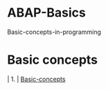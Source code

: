# ABAP-Basics
Basic-concepts-in-programming


# Basic concepts 
| 1. | [Basic-concepts](.ABAP1/Image1.png)
